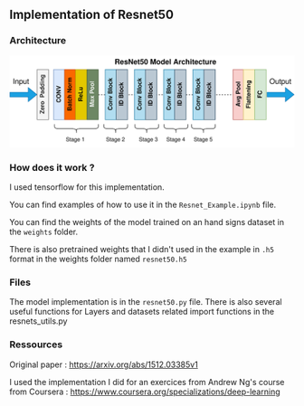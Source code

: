 ## Implementation of Resnet50

### Architecture

<p align="center">
    <img src="assets/resnet50.png" alt="drawing" width="700"/>
</p>

### How does it work ?

I used tensorflow for this implementation.

You can find examples of how to use it in the `Resnet_Example.ipynb` file.

You can find the weights of the model trained on an hand signs dataset in the `weights` folder.

There is also pretrained weights that I didn't used in the example in `.h5` format in the weights folder named `resnet50.h5`

### Files

The model implementation is in the `resnet50.py` file. There is also several useful functions for Layers and datasets related import functions in the resnets_utils.py

### Ressources

Original paper : https://arxiv.org/abs/1512.03385v1

I used the implementation I did for an exercices from Andrew Ng's course from Coursera : https://www.coursera.org/specializations/deep-learning